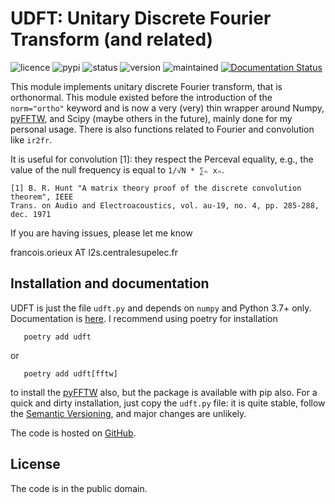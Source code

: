 # UDFT: Unitary Discrete Fourier Transform (and related)

![licence](https://img.shields.io/github/license/forieux/udft) ![pypi](https://img.shields.io/pypi/v/udft) ![status](https://img.shields.io/pypi/status/udft) ![version](https://img.shields.io/pypi/pyversions/udft) ![maintained](https://img.shields.io/maintenance/yes/2021) [![Documentation Status](https://readthedocs.org/projects/udft/badge/?version=latest)](https://udft.readthedocs.io/en/latest/?badge=latest)

This module implements unitary discrete Fourier transform, that is orthonormal.
This module existed before the introduction of the `norm="ortho"` keyword and is
now a very (very) thin wrapper around Numpy,
[pyFFTW](https://pypi.org/project/pyFFTW/), and Scipy (maybe others in the
future), mainly done for my personal usage. There is also functions related to
Fourier and convolution like `ir2fr`.

It is useful for convolution [1]: they respect the Perceval equality, e.g., the
value of the null frequency is equal to `1/√N * ∑ₙ xₙ`.

```
[1] B. R. Hunt "A matrix theory proof of the discrete convolution theorem", IEEE
Trans. on Audio and Electroacoustics, vol. au-19, no. 4, pp. 285-288, dec. 1971
```

If you are having issues, please let me know

francois.orieux AT l2s.centralesupelec.fr

## Installation and documentation

UDFT is just the file `udft.py` and depends on `numpy` and Python 3.7+ only.
Documentation is [here](https://udft.readthedocs.io/en/stable/index.html). I
recommend using poetry for installation

```
   poetry add udft
```
or
```
   poetry add udft[fftw]
```
to install the [pyFFTW](https://pypi.org/project/pyFFTW/) also, but the package is available with pip also. For a quick and dirty installation, just copy the `udft.py` file: it is
quite stable, follow the [Semantic
Versioning](https://semver.org/spec/v2.0.0.html), and major changes are
unlikely.

The code is hosted on [GitHub](https://github.com/forieux/udft).

## License

The code is in the public domain.
